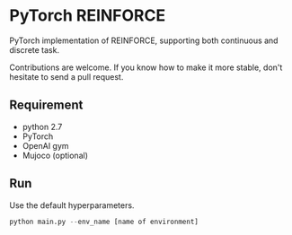 # PyTorch REINFORCE

PyTorch implementation of REINFORCE, supporting both continuous and discrete task.

Contributions are welcome. If you know how to make it more stable, don't hesitate to send a pull request.

## Requirement
- python 2.7
- PyTorch
- OpenAI gym
- Mujoco (optional)


## Run
Use the default hyperparameters.

```python
python main.py --env_name [name of environment]
```
